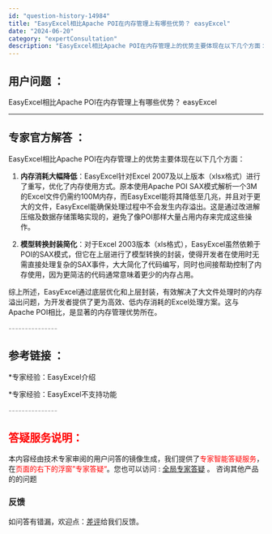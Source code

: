 ```yaml
---
id: "question-history-14984"
title: "EasyExcel相比Apache POI在内存管理上有哪些优势？ easyExcel"
date: "2024-06-20"
category: "expertConsultation"
description: "EasyExcel相比Apache POI在内存管理上的优势主要体现在以下几个方面：1. **内存消耗大幅降低**：EasyExcel针对Excel 2007及以上版本（xlsx格式）进行了重写，优化了内存使用方式。原本使用Apache POI SAX模式解析一个3M的Excel文件仍需约100M内"
---
```


## 用户问题 ： 
 EasyExcel相比Apache POI在内存管理上有哪些优势？ easyExcel 

---------------
## 专家官方解答 ：

EasyExcel相比Apache POI在内存管理上的优势主要体现在以下几个方面：

1. **内存消耗大幅降低**：EasyExcel针对Excel 2007及以上版本（xlsx格式）进行了重写，优化了内存使用方式。原本使用Apache POI SAX模式解析一个3M的Excel文件仍需约100M内存，而EasyExcel能将其降低至几兆，并且对于更大的文件，EasyExcel能确保处理过程中不会发生内存溢出。这是通过改进解压缩及数据存储策略实现的，避免了像POI那样大量占用内存来完成这些操作。

2. **模型转换封装简化**：对于Excel 2003版本（xls格式），EasyExcel虽然依赖于POI的SAX模式，但它在上层进行了模型转换的封装，使得开发者在使用时无需直接处理复杂的SAX事件，大大简化了代码编写，同时也间接帮助控制了内存使用，因为更简洁的代码通常意味着更少的内存占用。

综上所述，EasyExcel通过底层优化和上层封装，有效解决了大文件处理时的内存溢出问题，为开发者提供了更为高效、低内存消耗的Excel处理方案。这与Apache POI相比，是显著的内存管理优势所在。


<font color="#949494">---------------</font> 


## 参考链接 ：

*专家经验：EasyExcel介绍 
 
 *专家经验：EasyExcel不支持功能 


 <font color="#949494">---------------</font> 
 


## <font color="#FF0000">答疑服务说明：</font> 

本内容经由技术专家审阅的用户问答的镜像生成，我们提供了<font color="#FF0000">专家智能答疑服务</font>，在<font color="#FF0000">页面的右下的浮窗”专家答疑“</font>。您也可以访问 : [全局专家答疑](https://answer.opensource.alibaba.com/docs/intro) 。 咨询其他产品的的问题

### 反馈
如问答有错漏，欢迎点：[差评](https://ai.nacos.io/user/feedbackByEnhancerGradePOJOID?enhancerGradePOJOId=15777)给我们反馈。
